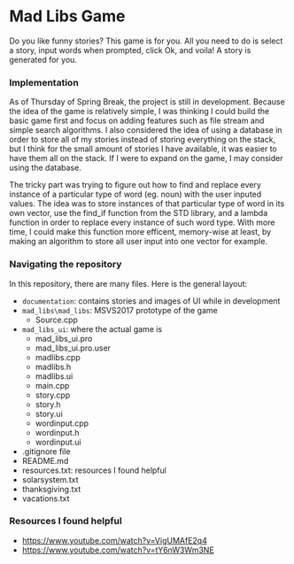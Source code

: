 # Mad Libs Game
Do you like funny stories? This game is for you. All you need to do is select a story, input words when prompted, click Ok, and voila! A story is generated for you. 

### Implementation
As of Thursday of Spring Break, the project is still in development. Because the idea of the game is relatively simple, I was thinking I could build the basic game first and focus on adding features such as file stream and simple search algorithms. I also considered the idea of using a database in order to store all of my stories instead of storing everything on the stack, but I think for the small amount of stories I have available, it was easier to have them all on the stack. If I were to expand on the game, I may consider using the database.

The tricky part was trying to figure out how to find and replace every instance of a particular type of word (eg. noun) with the user inputed values. The idea was to store instances of that particular type of word in its own vector, use the find_if function from the STD library, and a lambda function in order to replace every instance of such word type. With more time, I could make this function more efficent, memory-wise at least, by making an algorithm to store all user input into one vector for example.

### Navigating the repository
In this repository, there are many files. Here is the general layout:

- `documentation`: contains stories and images of UI while in development
- `mad_libs\mad_libs`: MSVS2017 prototype of the game
  - Source.cpp
- `mad_libs_ui`: where the actual game is
  - mad_libs_ui.pro
  - mad_libs_ui.pro.user
  - madlibs.cpp
  - madlibs.h
  - madlibs.ui
  - main.cpp
  - story.cpp
  - story.h
  - story.ui
  - wordinput.cpp
  - wordinput.h
  - wordinput.ui
- .gitignore file
- README.md
- resources.txt: resources I found helpful
- solarsystem.txt
- thanksgiving.txt
- vacations.txt

### Resources I found helpful
- https://www.youtube.com/watch?v=VigUMAfE2q4
- https://www.youtube.com/watch?v=tY6nW3Wm3NE
